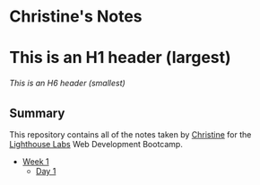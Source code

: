 # Christine's Notes
# This is an H1 header (largest)
###### This is an H6 header (smallest)

## Summary 

This repository contains all of the notes taken by [Christine](https://github.com/christinetw) for the [Lighthouse Labs](https://www.lighthouselabs.ca/) Web Development Bootcamp.

* [Week 1](/Week_1)
  * [Day 1](/Week_1/Day_1)